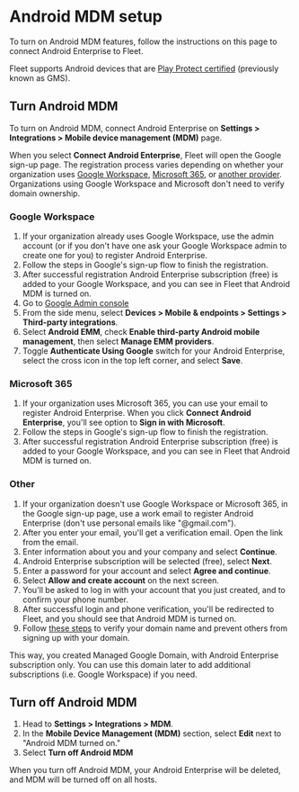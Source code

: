 # Android MDM setup

To turn on Android MDM features, follow the instructions on this page to connect Android Enterprise
to Fleet.

Fleet supports Android devices that are [Play Protect certified](https://support.google.com/googleplay/answer/7165974?hl=en) (previously known as GMS).

## Turn Android MDM

To turn on Android MDM, connect Android Enterprise on **Settings > Integrations > Mobile device management (MDM)** page.

When you select **Connect Android Enterprise**, Fleet will open the Google sign-up page. The registration process varies depending on whether your organization uses [Google Workspace](#google-workspace), [Microsoft 365](#microsoft-365), or [another provider](#other). Organizations using Google Workspace and Microsoft don't need to verify domain ownership.

### Google Workspace

1. If your organization already uses Google Workspace, use the admin account (or if you don't have one ask your Google Workspace admin to create one for you) to register Android Enterprise.
2. Follow the steps in Google's sign-up flow to finish the registration.
3. After successful registration Android Enterprise subscription (free) is added to your Google Workspace, and you can see in Fleet that Android MDM is turned on.
4. Go to [Google Admin console](https://admin.google.com)
5. From the side menu, select **Devices > Mobile & endpoints > Settings > Third-party integrations**.
6. Select **Android EMM**, check **Enable third-party Android mobile management**, then select **Manage EMM providers**.
7. Toggle **Authenticate Using Google** switch for your Android Enterprise, select the cross icon in the top left corner, and select **Save**.

### Microsoft 365

1. If your organization uses Microsoft 365, you can use your email to register Android Enterprise. When you click **Connect Android Enterprise**, you'll see option to **Sign in with Microsoft**.
2. Follow the steps in Google's sign-up flow to finish the registration.
3. After successful registration Android Enterprise subscription (free) is added to your Google Workspace, and you can see in Fleet that Android MDM is turned on.

### Other

1. If your organization doesn't use Google Workspace or Microsoft 365, in the Google sign-up page, use a work email to register Android Enterprise (don't use personal emails like "@gmail.com").
2. After you enter your email, you'll get a verification email. Open the link from the email.
3. Enter information about you and your company and select **Continue**.
4. Android Enterprise subscription will be selected (free), select **Next**.
5. Enter a password for your account and select **Agree and continue**.
6. Select **Allow and create account** on the next screen.
8. You'll be asked to log in with your account that you just created, and to confirm your phone number.
9. After successful login and phone verification, you'll be redirected to Fleet, and you should see that Android MDM is turned on.
10. Follow [these steps](https://support.google.com/a/answer/60216?hl=en) to verify your domain name and prevent others from signing up with your domain.

This way, you created Managed Google Domain, with Android Enterprise subscription only. You can use this domain later to add additional subscriptions (i.e. Google Workspace) if you need.

## Turn off Android MDM

1. Head to **Settings > Integrations > MDM**.
2. In the **Mobile Device Management (MDM)** section, select **Edit** next to "Android MDM turned on."
3. Select **Turn off Android MDM**

When you turn off Android MDM, your Android Enterprise will be deleted, and MDM will be turned off
on all hosts.


<meta name="articleTitle" value="Android MDM setup">
<meta name="authorFullName" value="Marko Lisica">
<meta name="authorGitHubUsername" value="marko-lisica">
<meta name="category" value="guides">
<meta name="publishedOn" value="2025-04-05">
<meta name="description" value="Learn how to turn on Android MDM in Fleet.">
